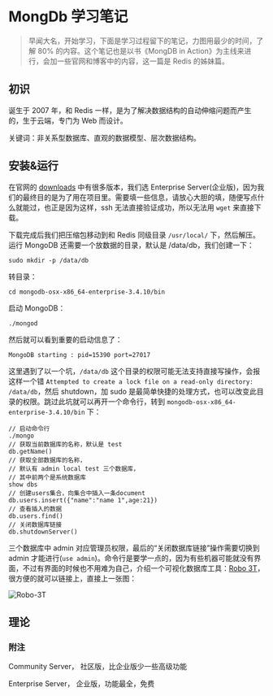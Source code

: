 # MongDb 学习笔记

> 早闻大名，开始学习，下面是学习过程留下的笔记，力图用最少的时间，了解 80% 的内容。这个笔记也是以书《MongDB in Action》为主线来进行，会加一些官网和博客中的内容，这一篇是 Redis 的姊妹篇。

## 初识

诞生于 2007 年，和 Redis 一样，是为了解决数据结构的自动伸缩问题而产生的，生于云端，专门为 Web 而设计。

关键词：非关系型数据库、直观的数据模型、层次数据结构。

## 安装&运行

在官网的 [downloads](https://www.mongodb.com/downloads) 中有很多版本，我们选 Enterprise Server(企业版)，因为我们的最终目的是为了用在项目里。需要填一些信息，请放心大胆的填，随便写点什么就能过，也正是因为这样，ssh 无法直接验证成功，所以无法用 `wget` 来直接下载。

下载完成后我们把压缩包移动到和 Redis 同级目录 `/usr/local/` 下，然后解压。运行 MongoDB 还需要一个放数据的目录，默认是 /data/db，我们创建一下：

    sudo mkdir -p /data/db

转目录：

    cd mongodb-osx-x86_64-enterprise-3.4.10/bin

启动 MongoDB：

    ./mongod

然后就可以看到重要的启动信息了：

    MongoDB starting : pid=15390 port=27017

这里遇到了以一个坑，`/data/db` 这个目录的权限可能无法支持直接写操作，会报这样一个错 `Attempted to create a lock file on a read-only directory: /data/db`，然后 shutdown，加 sudo 是最简单快捷的处理方式，也可以改变此目录的权限。跳过此坑就可以再开一个命令行，转到 `mongodb-osx-x86_64-enterprise-3.4.10/bin` 下：

    // 启动命令行
    ./mongo
    // 获取当前数据库的名称，默认是 test
    db.getName()
    // 获取全部数据库的名称，
    // 默认有 admin local test 三个数据库，
    // 其中前两个是系统数据库
    show dbs
    // 创建users集合，向集合中插入一条document
    db.users.insert({"name":"name 1",age:21})
    // 查看插入的数据
    db.users.find()
    // 关闭数据库链接
    db.shutdownServer()

三个数据库中 admin 对应管理员权限，最后的“关闭数据库链接”操作需要切换到 admin 才能进行(`use admin`)。命令行是要学一点的，因为有些机器可能就没有界面，不过有界面的时候也不用难为自己，介绍一个可视化数据库工具：[Robo 3T](https://robomongo.org/download)，很方便的就可以链接上，直接上一张图：

![Robo-3T](/articles/mongo-db/img/robo-3t.png)

## 理论

### 附注

Community Server， 社区版，比企业版少一些高级功能

Enterprise Server， 企业版，功能最全，免费
